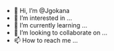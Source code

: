 - 👋 Hi, I’m @Jgokana
- 👀 I’m interested in ...
- 🌱 I’m currently learning ...
- 💞️ I’m looking to collaborate on ...
- 📫 How to reach me ...

<!---
Jgokana/Jgokana is a ✨ special ✨ repository because its `README.md` (this file) appears on your GitHub profile.
You can click the Preview link to take a look at your changes.
--->

